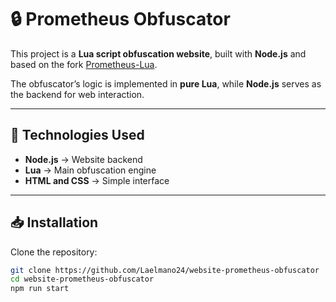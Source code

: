 # 🔒 Prometheus Obfuscator

This project is a **Lua script obfuscation website**, built with **Node.js** and based on the fork [Prometheus-Lua](https://github.com/prometheus-lua/Prometheus).

The obfuscator’s logic is implemented in **pure Lua**, while **Node.js** serves as the backend for web interaction.

---

## 🚀 Technologies Used
- **Node.js** → Website backend
- **Lua** → Main obfuscation engine
- **HTML and CSS** → Simple interface

---

## 📥 Installation

Clone the repository:
```bash
git clone https://github.com/Laelmano24/website-prometheus-obfuscator
cd website-prometheus-obfuscator
npm run start
```
